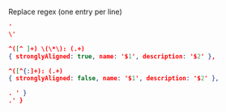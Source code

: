 Replace regex (one entry per line)

```json
'
\'

^([^ ]+) \(\*\): (.+)
{ stronglyAligned: true, name: '$1', description: '$2' },

^([^{:]+): (.+)
{ stronglyAligned: false, name: '$1', description: '$2' },

. ' }
.' }
```
